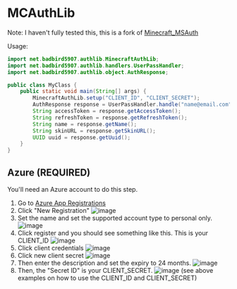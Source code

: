 # MCAuthLib
Note: I haven't fully tested this, this is a fork of [Minecraft_MSAuth](https://github.com/charlie353535/Minecraft_MSAuth/)

Usage:

```java
import net.badbird5907.authlib.MinecraftAuthLib;
import net.badbird5907.authlib.handlers.UserPassHandler;
import net.badbird5907.authlib.object.AuthResponse;

public class MyClass {
    public static void main(String[] args) {
        MinecraftAuthLib.setup("CLIENT_ID", "CLIENT_SECRET");
        AuthResponse response = UserPassHandler.handle("name@email.com","verysecurepassword123");
        String accessToken = response.getAccessToken();
        String refreshToken = response.getRefreshToken();
        String name = response.getName();
        String skinURL = response.getSkinURL();
        UUID uuid = response.getUuid();
    }
} 
```
## Azure (REQUIRED)
You'll need an Azure account to do this step. </br>
1. Go to [Azure App Registrations](https://portal.azure.com/#blade/Microsoft_AAD_IAM/ActiveDirectoryMenuBlade/RegisteredApps)
2. Click "New Registration" ![image](https://user-images.githubusercontent.com/50347938/128092602-76c4dfbb-362d-4cf3-ba6d-80e0c66f67ad.png)
3. Set the name and set the supported account type to personal only. ![image](https://user-images.githubusercontent.com/50347938/128092694-e7ea4a93-59b8-4061-bd63-a651e3948219.png)
4. Click register and you should see something like this. This is your CLIENT_ID ![image](https://user-images.githubusercontent.com/50347938/128092811-27ac20f1-562c-4498-9add-daf424a6af62.png)
5. Click client credentials ![image](https://user-images.githubusercontent.com/50347938/128092832-74b5be63-6ded-4c76-b4a9-86367a41780a.png)
6. Click new client secret ![image](https://user-images.githubusercontent.com/50347938/128092885-119c70e2-31e3-4e0e-995c-9d0050c147e8.png)
7. Then enter the description and set the expiry to 24 months. ![image](https://user-images.githubusercontent.com/50347938/128093378-efb0b1e6-ca96-4645-b2f6-001d732694ac.png)
8. Then, the "Secret ID" is your CLIENT_SECRET. ![image](https://user-images.githubusercontent.com/50347938/128093474-54753299-c203-4618-a8ab-b2d8df3b3b5a.png)
(see above examples on how to use the CLIENT_ID and CLIENT_SECRET)

